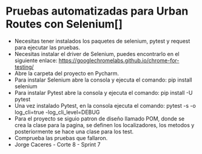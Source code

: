 # Pruebas automatizadas para Urban Routes con Selenium[]
- Necesitas tener instalados los paquetes de selenium, pytest y request para ejecutar las pruebas.
- Necesitas instalar el driver de Selenium, puedes encontrarlo en el siguiente enlace: https://googlechromelabs.github.io/chrome-for-testing/
- Abre la carpeta del proyecto en Pycharm.
- Para instalar Selenium abre la consola y ejecuta el comando: pip install selenium
- Para instalar Pytest abre la consola y ejecuta el comando: pip install -U pytest
- Una vez instalado Pytest, en la consola ejecuta el comando: pytest -s -o log_cli=true -log_cli_level=DEBUG
- Para el proyecto se siguio patron de diseño llamado POM, donde se crea la clase para la pagina, se definen los localizadores, los metodos y posteriormente se hace una clase para los test.
- Comprueba las pruebas que fallaron. 
- Jorge Caceres - Corte 8 - Sprint 7
